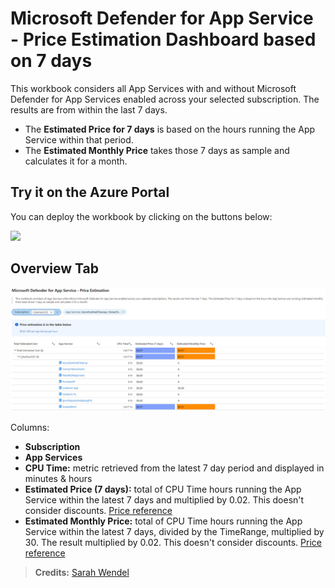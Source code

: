 # Microsoft Defender for App Service - Price Estimation Dashboard based on 7 days

This workbook considers all App Services with and without Microsoft Defender for App Services enabled across your selected subscription. The results are from within the last 7 days. 
- The **Estimated Price for 7 days** is based on the hours running the App Service within that period.
- The **Estimated Monthly Price** takes those 7 days as sample and calculates it for a month.

## Try it on the Azure Portal
You can deploy the workbook by clicking on the buttons below:

<a href="https://portal.azure.com/#create/Microsoft.Template/uri/https%3A%2F%2Fraw.githubusercontent.com%2FAzure%2FAzure-Security-Center%2Fmain%2FWorkbooks%2FAppServiceCost7Days%2FMicrosoft%20Defender%20for%20App%20Service%20-%20Price%20Estimation.json" target="_blank"><img src="https://aka.ms/deploytoazurebutton"/></a>

## Overview Tab
![Image of OverviewTab](OverviewofWorkbook.png)

Columns:
- **Subscription** 
- **App Services**
- **CPU Time:** metric retrieved from the latest 7 day period and displayed in minutes & hours
- **Estimated Price (7 days):** total of CPU Time hours running the App Service within the latest 7 days and multiplied by 0.02. This doesn't consider discounts. [Price reference](https://azure.microsoft.com/en-us/pricing/details/azure-defender/)
- **Estimated Monthly Price:** total of CPU Time hours running the App Service within the latest 7 days, divided by the TimeRange, multiplied by 30. The result multiplied by 0.02. This doesn't consider discounts. [Price reference](https://azure.microsoft.com/en-us/pricing/details/azure-defender/)


> **Credits:** [Sarah Wendel](https://www.linkedin.com/in/sarahwendel/)
